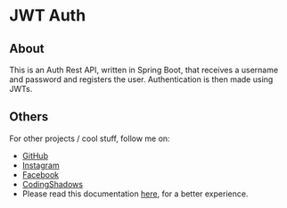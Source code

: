 # JWT Auth

## About

This is an Auth Rest API, written in Spring Boot, that receives a username and password and registers the user. Authentication is then made using JWTs.

## Others

For other projects / cool stuff, follow me on:

- [GitHub](https://github.com/rusudinu)
- [Instagram](https://www.instagram.com/dinuustefan/)
- [Facebook](https://www.facebook.com/rusudinustefan/)
- [CodingShadows](https://www.codingshadows.com)
- Please read this documentation [here](https://github.com/rusudinu/hardcoreentrepreneur_auth_api), for a better experience.